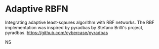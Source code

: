 # Adaptive RBFN
Integrating adaptive least-sqaures algorithm with RBF networks. 
The RBF implementation was inspired by pyradbas by Stefano Brilli's project, pyradbas. 
https://github.com/cybercase/pyradbas

NS
